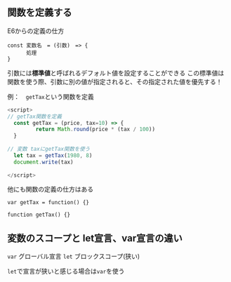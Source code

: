 ## 関数を定義する

E6からの定義の仕方
```
const 変数名　= (引数)　=> {
      処理
}
```

引数には**標準値**と呼ばれるデフォルト値を設定することができる
この標準値は関数を使う際、引数に別の値が指定されると、その指定された値を優先する！  
  
例：　`getTax`という関数を定義

```JavaScript
<script>
// getTax関数を定義
  const getTax = (price, tax=10) => {
         return Math.round(price * (tax / 100))
  }
  
// 変数 taxにgetTax関数を使う
  let tax = getTax(1980, 8)
  document.write(tax)
  
</script>
```

他にも関数の定義の仕方はある
```
var getTax = function() {} 
```
```
function getTax() {}
```

## 変数のスコープと let宣言、var宣言の違い

`var` グローバル宣言
`let` ブロックスコープ(狭い)

`let`で宣言が狭いと感じる場合は`var`を使う

